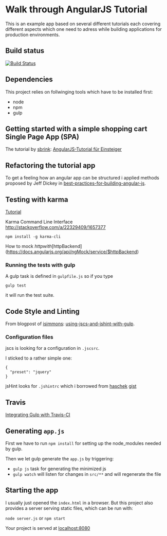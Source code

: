 # Walk through AngularJS Tutorial

This is an example app based on several different tutorials each covering different aspects which one need
to adress while building applications for production environments.

## Build status
[![Build Status](https://secure.travis-ci.org/jethroo/walk_through_angular_js_tutorial.png)](http://travis-ci.org/jethroo/walk_through_angular_js_tutorial)

## Dependencies

This project relies on follwinging tools which have to be installed first:

* node
* npm
* gulp

## Getting started with a simple shopping cart Single Page App (SPA)

The tutorial by [sbrink](https://github.com/sbrink): [AngularJS-Tutorial für Einsteiger](http://angularjs.de/artikel/angularjs-tutorial-deutsch)

## Refactoring the tutorial app

To get a feeling how an angular app can be structured i applied methods proposed by Jeff Dickey in
[best-practices-for-building-angular-js](https://medium.com/@dickeyxxx/best-practices-for-building-angular-js-apps-266c1a4a6917).

## Testing with karma

[Tutorial](http://www.ng-newsletter.com/advent2013/#!/day/19)

Karma Command Line Interface 
http://stackoverflow.com/a/22329409/1657377

```
npm install -g karma-cli
``` 

How to mock $http with [$httpBackend](https://docs.angularjs.org/api/ngMock/service/$httpBackend)

### Running the tests with gulp

A gulp task is defined in `gulpfile.js` so if you type

```
gulp test 
```

it will run the test suite.

## Code Style and Linting 

From blogpost of [isimmons](https://github.com/isimmons): [using-jscs-and-jshint-with-gulp](http://isimmons.github.io/blog/2014/02/12/using-jscs-and-jshint-with-gulp/).

### Configuration files

jscs is looking for a configuration in `.jscsrc`. 

I sticked to a rather simple one:

```
{
  "preset": "jquery"
}
```

jsHint looks for `.jshintrc` which i borrowed from [haschek](https://gist.github.com/haschek) [gist](https://gist.github.com/haschek/2595796)

## Travis

[Integrating Gulp with Travis-CI](http://ponyfoo.com/articles/my-first-gulp-adventure)

## Generating `app.js`

First we have to run `npm install` for setting up the node_modules needed by gulp.

Then we let gulp generate the `app.js` by triggering:
  * `gulp js` task for generating the minimized js
  * `gulp watch` will listen for changes in `src/**` and will regenerate the file

## Starting the app

I usually just opened the `index.html` in a browser. But this project also provides
a server serving static files, which can be run with:

`node server.js` or
`npm start`

Your project is served at [localhost:8080](http://localhost:8080)

